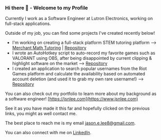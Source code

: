 ### Hi there 👋 - Welcome to my Profile
Currently I work as a Software Engineer at Lutron Electronics, working on full-stack applications.

Outside of my job, you can find some projects I've created recently below!

* I'm working on creating a full-stack platform STEM tutoring platform --> [Merchant Math Tutoring](https://merchantmathtutor.com) | [Repository](https://github.com/jason-lee88/merchant-math-tutoring)
* I wrote an AutoHotkey script to auto-record my favorite games such as VALORANT using OBS, after being disappointed by current clipping & highlight software on the market --> [Repository](https://github.com/jason-lee88/juice-clips)
* I created an application to search popular usernames from the Riot Games platform and calculate the availability based on automated account deletion (and used it to grab my own rare username!) --> [Repository](https://github.com/jason-lee88/riot-name-finder)

You can also check out my portfolio to learn more about my background as a software engineer! [https://jsnlee.com](https://www.jsnlee.com)

See it as you have made it this far and hopefully clicked on the previous links, you might as well contact me.

The best place to reach me is my email jason.e.lee8@gmail.com.

You can also connect with me on [LinkedIn](https://www.linkedin.com/in/jasonlee88/).
